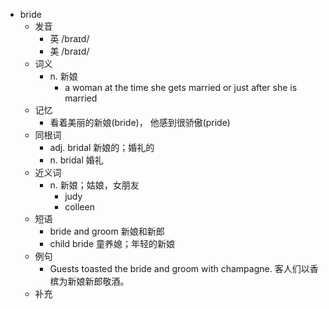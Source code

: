 - bride
  - 发音
    - 英 /braɪd/
    - 美 /braɪd/
  - 词义
    - n. 新娘
      - a woman at the time she gets married or just after she is married
  - 记忆
    - 看着美丽的新娘(bride)， 他感到很骄傲(pride)
  - 同根词
    - adj. bridal 新娘的；婚礼的
    - n. bridal 婚礼
  - 近义词
    - n. 新娘；姑娘，女朋友
      - judy
      - colleen
  - 短语
    - bride and groom 新娘和新郎
    - child bride 童养媳；年轻的新娘
  - 例句
    - Guests toasted the bride and groom with champagne. 客人们以香槟为新娘新郎敬酒。
  - 补充